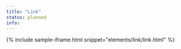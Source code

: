 ```yaml
---
title: "Link"
status: planned
info:
---
```


{% include sample-iframe.html snippet="elements/link/link.html" %}